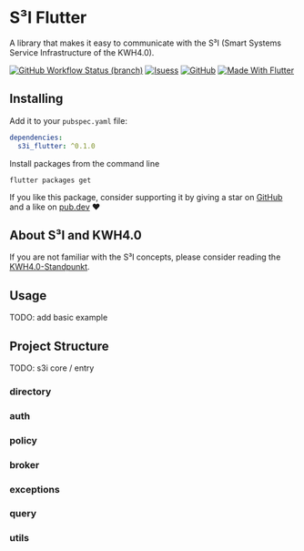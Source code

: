# S³I Flutter

A library that makes it easy to communicate with the S³I (Smart Systems Service Infrastructure of the KWH4.0).

[![GitHub Workflow Status (branch)](https://img.shields.io/github/workflow/status/LukasPoque/s3i_flutter/Test%20Project?style=for-the-badge&label=tests&labelColor=333940&logo=github)](https://github.com/LukasPoque/s3i_flutter/actions) [![Isuess](https://img.shields.io/github/issues/LukasPoque/s3i_flutter?style=for-the-badge&labelColor=333940&logo=AdGuard)](https://github.com/LukasPoque/s3i_flutter/issues) [![GitHub](https://img.shields.io/github/license/LukasPoque/s3i_flutter?style=for-the-badge&color=%23007A88&labelColor=333940&logo=apache)](https://github.com/LukasPoque/s3i_flutter/blob/master/LICENSE) [![Made With Flutter](https://img.shields.io/badge/made%20with-Flutter-51c3f8.svg?style=for-the-badge&labelColor=333940&logo=dart)](http://flutter.dev)


## Installing

Add it to your `pubspec.yaml` file:
```yaml
dependencies:
  s3i_flutter: ^0.1.0
```
Install packages from the command line
```
flutter packages get
```

If you like this package, consider supporting it by giving a star on [GitHub](https://github.com/LukasPoque/s3i_flutter) and a like on [pub.dev](https://pub.dev/packages/s3i_flutter) :heart:

## About S³I and KWH4.0

If you are not familiar with the S³I concepts, please consider reading the [KWH4.0-Standpunkt](https://www.kwh40.de/wp-content/uploads/2020/04/KWH40-Standpunkt-S3I-v2.0.pdf).

## Usage

TODO: add basic example

## Project Structure

TODO: s3i core / entry

### directory

### auth

### policy

### broker

### exceptions

### query

### utils
